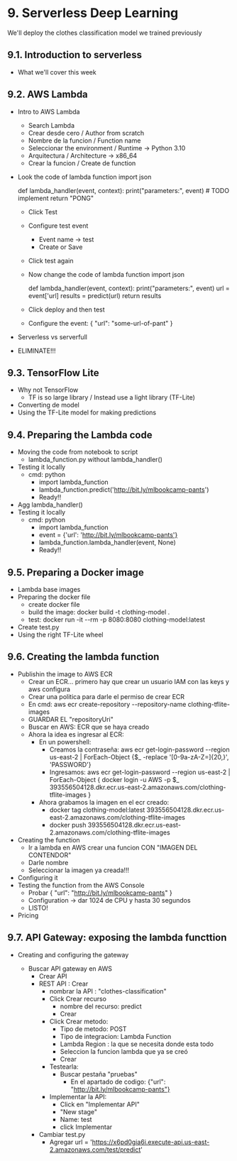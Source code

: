 # 9. Serverless Deep Learning

We'll deploy the clothes classification model we trained previously

## 9.1. Introduction to serverless

* What we'll cover this week

## 9.2. AWS Lambda

* Intro to AWS Lambda
    * Search Lambda
    * Crear desde cero / Author from scratch
    * Nombre de la funcion / Function name
    * Seleccionar the environment / Runtime -> Python 3.10
    * Arquitectura / Architecture -> x86_64
    * Crear la funcion / Create de function

* Look the code of lambda function 
    import json

    def lambda_handler(event, context):
        print("parameters:", event)
        # TODO implement
        return "PONG"

    * Click Test
    * Configure test event
        * Event name -> test
        * Create or Save
    
    * Click test again
    * Now change the code of lambda function
        import json

        def lambda_handler(event, context):
            print("parameters:", event)
            url = event['url]
            results = predict(url)
            return results
    * Click deploy and then test
    * Configure the event:
            {
                "url": "some-url-of-pant"
            }

* Serverless vs serverfull
* ELIMINATE!!!

## 9.3. TensorFlow Lite

* Why not TensorFlow
    * TF is so large library / Instead use a light library (TF-Lite)
* Converting de model
* Using the TF-Lite model for making predictions

## 9.4. Preparing the Lambda code

* Moving the code from notebook to script
    * lambda_function.py without lambda_handler()
* Testing it locally
    * cmd: python
        * import lambda_function
        * lambda_function.predict('http://bit.ly/mlbookcamp-pants')
        * Ready!!
* Agg lambda_handler()
* Testing it locally
    * cmd: python
        * import lambda_function
        * event = {'url': 'http://bit.ly/mlbookcamp-pants'}
        * lambda_function.lambda_handler(event, None)
        * Ready!!

## 9.5. Preparing a Docker image

* Lambda base images
* Preparing the docker file
    * create docker file
    * build the image: docker build -t clothing-model .
    * test: docker run -it --rm -p 8080:8080 clothing-model:latest
* Create test.py
* Using the right TF-Lite wheel

## 9.6. Creating the lambda function

* Publishin the image to AWS ECR
    * Crear un ECR... primero hay que crear un usuario IAM con las keys y aws configura
    * Crear una politica para darle el permiso de crear ECR
    * En cmd: aws ecr create-repository --repository-name clothing-tflite-images
    * GUARDAR EL "repositoryUri"
    * Buscar en AWS: ECR que se haya creado
    * Ahora la idea es ingresar al ECR:
        * En un powershell: 
            * Creamos la contraseña: aws ecr get-login-password --region us-east-2 | ForEach-Object {$_ -replace '[0-9a-zA-Z=]{20,}', 'PASSWORD'} 
            * Ingresamos: aws ecr get-login-password --region us-east-2 | ForEach-Object { docker login -u AWS -p $_ 393556504128.dkr.ecr.us-east-2.amazonaws.com/clothing-tflite-images } 
        * Ahora grabamos la imagen en el ecr creado:  
            * docker tag clothing-model:latest 393556504128.dkr.ecr.us-east-2.amazonaws.com/clothing-tflite-images 
            * docker push 393556504128.dkr.ecr.us-east-2.amazonaws.com/clothing-tflite-images 
* Creating the function
    * Ir a lambda en AWS crear una funcion CON "IMAGEN DEL CONTENDOR"
    * Darle nombre
    * Seleccionar la imagen ya creada!!!
* Configuring it
* Testing the function from the AWS Console
    * Probar 
    {
        "url": "http://bit.ly/mlbookcamp-pants"
    }
    * Configuration -> dar 1024 de CPU y hasta 30 segundos
    * LISTO!
* Pricing

## 9.7. API Gateway: exposing the lambda functtion

* Creating and configuring the gateway

    * Buscar API gateway en AWS
        * Crear API
        * REST API : Crear
            * nombrar la API : "clothes-classification" 
            * Click Crear recurso
                * nombre del recurso: predict
                * Crear
            * Click Crear metodo:
                * Tipo de metodo: POST
                * Tipo de integracion: Lambda Function
                * Lambda Region : la que se necesita donde esta todo
                * Seleccion la funcion lambda que ya se creó
                * Crear
            * Testearla:
                * Buscar pestaña "pruebas"
                    * En el apartado de codigo: {"url": "http://bit.ly/mlbookcamp-pants"}
            * Implementar la API:
                * Click en "Implementar API"
                * "New stage"
                * Name:  test
                * click Implementar
        * Cambiar test.py
            * Agregar url = 'https://x6pd0gia6i.execute-api.us-east-2.amazonaws.com/test/predict'
